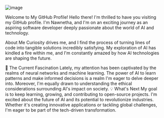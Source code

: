 ![image](https://github.com/nawnetha10/nawnetha10/assets/130150973/e2353730-f8e9-427e-823e-346792bd9cdd)

Welcome to My GitHub Profile!
Hello there! I'm thrilled to have you visiting my GitHub profile. I'm Nawnetha, and I'm on an exciting journey as an aspiring software developer deeply passionate about the world of AI and technology.

About Me
Curiosity drives me, and I find the process of turning lines of code into tangible solutions incredibly satisfying. My exploration of AI has kindled a fire within me, and I'm constantly amazed by how AI technologies are shaping the future.

🌟 The Current Fascination
Lately, my attention has been captivated by the realms of neural networks and machine learning. The power of AI to learn patterns and make informed decisions is a realm I'm eager to delve deeper into. Moreover, I'm equally drawn to understanding the ethical considerations surrounding AI's impact on society.
💡 What's Next
My goal is to keep learning, growing, and contributing to open-source projects. I'm excited about the future of AI and its potential to revolutionize industries. Whether it's creating innovative applications or tackling global challenges, I'm eager to be part of the tech-driven transformation.
